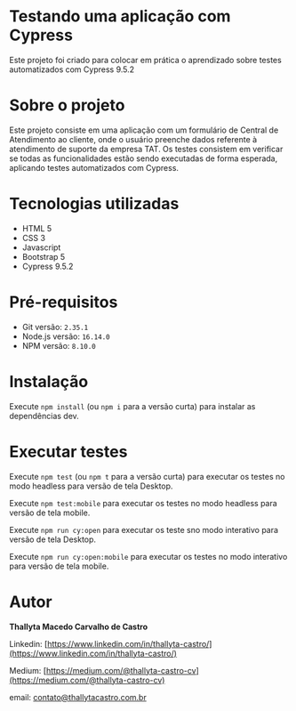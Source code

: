 # Testando uma aplicação com Cypress

Este projeto foi criado para colocar em prática o aprendizado sobre testes automatizados com Cypress 9.5.2

# Sobre o projeto

Este projeto consiste em uma aplicação com um formulário de Central de Atendimento ao cliente, onde o usuário preenche dados referente à atendimento de suporte da empresa TAT. Os testes consistem em verificar se todas as funcionalidades estão sendo executadas de forma esperada, aplicando testes automatizados com Cypress.

# Tecnologias utilizadas 

- HTML 5
- CSS 3
- Javascript
- Bootstrap 5
- Cypress 9.5.2

# Pré-requisitos

- Git versão: `2.35.1`
- Node.js versão: `16.14.0`
- NPM versão: `8.10.0`

# Instalação
Execute `npm install` (ou `npm i`  para a versão curta) para instalar as dependências dev.

# Executar testes

Execute `npm test` (ou `npm t` para a versão curta) para executar os testes no modo headless para versão de tela Desktop.

Execute `npm test:mobile` para executar os testes no modo headless para versão de tela mobile.

Execute `npm run cy:open`  para executar os teste sno modo interativo para versão de tela Desktop.

Execute `npm run cy:open:mobile` para executar os testes no modo interativo para versão de tela mobile.

# Autor

<b>Thallyta Macedo Carvalho de Castro</b>

Linkedin: [https://www.linkedin.com/in/thallyta-castro/](https://www.linkedin.com/in/thallyta-castro/)

Medium: [https://medium.com/@thallyta-castro-cv](https://medium.com/@thallyta-castro-cv)

email: [contato@thallytacastro.com.br](mailto:contato@thallytacastro.com.br)
